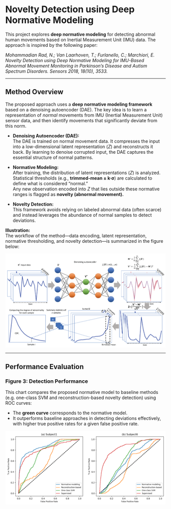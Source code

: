 # Novelty Detection using Deep Normative Modeling

This project explores **deep normative modeling** for detecting abnormal human movements based on Inertial Measurement Unit (IMU) data. The approach is inspired by the following paper:

*Mohammadian Rad, N.; Van Laarhoven, T.; Furlanello, C.; Marchiori, E. Novelty Detection using Deep Normative Modeling for IMU-Based Abnormal Movement Monitoring in Parkinson’s Disease and Autism Spectrum Disorders. Sensors 2018, 18(10), 3533.* 

---

## Method Overview

The proposed approach uses a **deep normative modeling framework** based on a denoising autoencoder (DAE). The key idea is to learn a representation of *normal* movements from IMU (Inertial Measurement Unit) sensor data, and then identify movements that significantly deviate from this norm.

- **Denoising Autoencoder (DAE):**  
  The DAE is trained on normal movement data. It compresses the input into a low-dimensional latent representation (*Z*) and reconstructs it back. By learning to denoise corrupted input, the DAE captures the essential structure of normal patterns.

- **Normative Modeling:**  
  After training, the distribution of latent representations (*Z*) is analyzed. Statistical thresholds (e.g., **trimmed-mean ± k·σ**) are calculated to define what is considered “normal.”  
  Any new observation encoded into *Z* that lies outside these normative ranges is flagged as **novelty (abnormal movement).**

- **Novelty Detection:**  
  This framework avoids relying on labeled abnormal data (often scarce) and instead leverages the abundance of normal samples to detect deviations.

**Illustration:**  
The workflow of the method—data encoding, latent representation, normative thresholding, and novelty detection—is summarized in the figure below:

![Figure 1: Model Architecture](sensors-1.png)

---

##  Performance Evaluation

### Figure 3: Detection Performance
This chart compares the proposed normative model to baseline methods (e.g. one-class SVM and reconstruction-based novelty detection) using ROC curves:
- The **green curve** corresponds to the normative model.
- It outperforms baseline approaches in detecting deviations effectively, with higher true positive rates for a given false positive rate.

![Figure 3: Performance Evaluation (ROC curves)](sensors-3.png)



